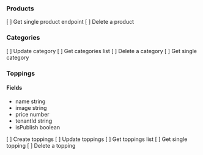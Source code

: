 ### Products

[ ] Get single product endpoint
[ ] Delete a product

### Categories

[ ] Update category
[ ] Get categories list
[ ] Delete a category
[ ] Get single category

### Toppings

#### Fields

-   name string
-   image string
-   price number
-   tenantId string
-   isPublish boolean

[ ] Create toppings
[ ] Update toppings
[ ] Get toppings list
[ ] Get single topping
[ ] Delete a topping
